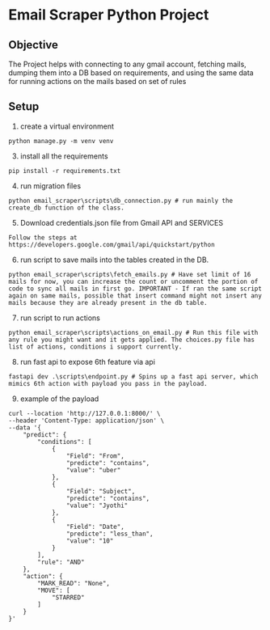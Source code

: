 # Email Scraper Python Project

## Objective
The Project helps with connecting to any gmail account, fetching mails, dumping them into a DB based on requirements, and using the same data for running actions on the mails based on set of rules

## Setup

1. create a virtual environment
```
python manage.py -m venv venv
```
3. install all the requirements
```
pip install -r requirements.txt
```
4. run migration files
```
python email_scraper\scripts\db_connection.py # run mainly the create_db function of the class.
```
5. Download credentials.json file from Gmail API and SERVICES
```
Follow the steps at https://developers.google.com/gmail/api/quickstart/python
```
6. run script to save mails into the tables created in the DB.
```
python email_scraper\scripts\fetch_emails.py # Have set limit of 16 mails for now, you can increase the count or uncomment the portion of code to sync all mails in first go. IMPORTANT - If ran the same script again on same mails, possible that insert command might not insert any mails because they are already present in the db table.
```
7. run script to run actions
```
python email_scraper\scripts\actions_on_email.py # Run this file with any rule you might want and it gets applied. The choices.py file has list of actions, conditions i support currently.
```
8. run fast api to expose 6th feature via api
```
fastapi dev .\scripts\endpoint.py # Spins up a fast api server, which mimics 6th action with payload you pass in the payload.
```
9. example of the payload
```
curl --location 'http://127.0.0.1:8000/' \
--header 'Content-Type: application/json' \
--data '{
    "predict": {
        "conditions": [
            {
                "Field": "From",
                "predicte": "contains",
                "value": "uber"
            },
            {
                "Field": "Subject",
                "predicte": "contains",
                "value": "Jyothi"
            },
            {
                "Field": "Date",
                "predicte": "less_than",
                "value": "10"
            }
        ],
        "rule": "AND"
    },
    "action": {
        "MARK_READ": "None",
        "MOVE": [
            "STARRED"
        ]
    }
}'
```
